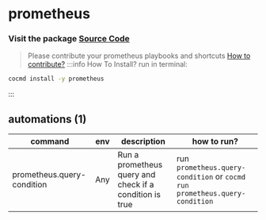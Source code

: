 # prometheus
### Visit the package [ Source Code ](https://github.com/cocmd/hub/tree/master/packages/prometheus)
> Please contribute your prometheus playbooks and shortcuts
> [How to contribute?](https://cocmd.org/docs/contributing)
:::info How To Install?
run in terminal:
```bash
cocmd install -y prometheus
```
:::
## automations (1)
| command | env | description | how to run? |
| --- | --- | --- | --- |
| prometheus.query-condition | Any | Run a prometheus query and check if a condition is true | run `prometheus.query-condition` or `cocmd run prometheus.query-condition` |


